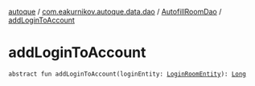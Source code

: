 [autoque](../../index.md) / [com.eakurnikov.autoque.data.dao](../index.md) / [AutofillRoomDao](index.md) / [addLoginToAccount](./add-login-to-account.md)

# addLoginToAccount

`abstract fun addLoginToAccount(loginEntity: `[`LoginRoomEntity`](../../com.eakurnikov.autoque.data.entity/-login-room-entity/index.md)`): `[`Long`](https://kotlinlang.org/api/latest/jvm/stdlib/kotlin/-long/index.html)